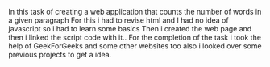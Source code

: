 In this task of creating a web application that counts the number of words in 
a given paragraph
For this i had to revise html and I had no idea of javascript so i had to learn some basics
Then i created the web page and then i linked the script code with it..
For the completion of the task i took the help of GeekForGeeks and some other websites too also i looked over some previous projects to get a idea.
